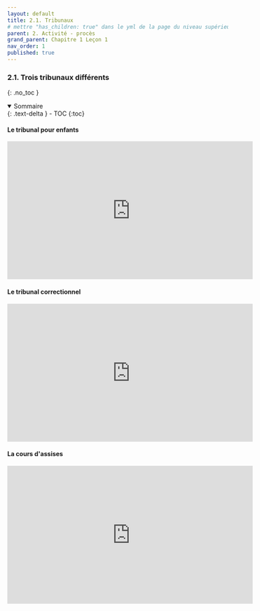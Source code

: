 ```yaml
---
layout: default
title: 2.1. Tribunaux
# mettre "has_children: true" dans le yml de la page du niveau supérieur
parent: 2. Activité - procès
grand_parent: Chapitre 1 Leçon 1
nav_order: 1
published: true
---
```

### 2.1. Trois tribunaux différents
{: .no_toc }

<details open markdown="block">
  <summary>
    Sommaire
  </summary>
  {: .text-delta }
- TOC
{:toc}
</details>

#### Le tribunal pour enfants

<iframe width="560" height="315" src="https://www.youtube.com/embed/MWPN75EW1IA" title="YouTube video player" frameborder="0" allow="accelerometer; autoplay; clipboard-write; encrypted-media; gyroscope; picture-in-picture; web-share" allowfullscreen></iframe>

#### Le tribunal correctionnel

<iframe width="560" height="315" src="https://www.youtube.com/embed/r6Y_Fw6czEU" title="YouTube video player" frameborder="0" allow="accelerometer; autoplay; clipboard-write; encrypted-media; gyroscope; picture-in-picture; web-share" allowfullscreen></iframe>

#### La cours d'assises

<iframe width="560" height="315" src="https://www.youtube.com/embed/Ff7JicZVpd8" title="YouTube video player" frameborder="0" allow="accelerometer; autoplay; clipboard-write; encrypted-media; gyroscope; picture-in-picture; web-share" allowfullscreen></iframe>